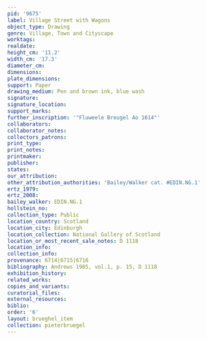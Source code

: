 ```yaml
---
pid: '9675'
label: Village Street with Wagons
object_type: Drawing
genre: Village, Town and Cityscape
worktags:
realdate:
height_cm: '11.2'
width_cm: '17.3'
diameter_cm:
dimensions:
plate_dimensions:
support: Paper
drawing_medium: Pen and brown ink, blue wash
signature:
signature_location:
support_marks:
further_inscription: '"Fluweele Breugel Ao 1614"'
collaborators:
collaborator_notes:
collectors_patrons:
print_type:
print_notes:
printmaker:
publisher:
states:
our_attribution:
other_attribution_authorities: 'Bailey/Walker cat. #EDIN.NG.1'
ertz_1979:
ertz_2008:
bailey_walker: EDIN.NG.1
hollstein_no:
collection_type: Public
location_country: Scotland
location_city: Edinburgh
location_collection: National Gallery of Scotland
location_or_most_recent_sale_notes: D 1118
location_info:
collection_info:
provenance: 6714|6715|6716
bibliography: Andrews 1985, vol.1, p. 15, D 1118
exhibition_history:
related_works:
copies_and_variants:
curatorial_files:
external_resources:
biblio:
order: '6'
layout: brueghel_item
collection: pieterbruegel
---
```

